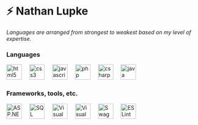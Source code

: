 <h1 align="left">⚡️ Nathan Lupke</h1>
<p align="left"> <i>Languages are arranged from strongest to weakest based on my level of expertise.</i></p>
<h3 align="left">Languages</h3>
<div align="left">
  <img src="https://cdn.jsdelivr.net/gh/devicons/devicon/icons/html5/html5-original.svg" height="40" alt="html5 logo"  />
  <img width="12" />
  <img src="https://cdn.jsdelivr.net/gh/devicons/devicon/icons/css3/css3-original.svg" height="40" alt="css3 logo"  />
  <img width="12" />
  <img src="https://cdn.jsdelivr.net/gh/devicons/devicon/icons/javascript/javascript-original.svg" height="40" alt="javascript logo"  />
   <img width="12" />
  <img src="https://cdn.jsdelivr.net/gh/devicons/devicon/icons/php/php-original.svg" height="40" alt="php logo"  />
  <img width="12" />
  <img src="https://cdn.jsdelivr.net/gh/devicons/devicon/icons/csharp/csharp-original.svg" height="40" alt="csharp logo"  />
  <img width="12" />
  <img src="https://cdn.jsdelivr.net/gh/devicons/devicon/icons/java/java-original.svg" height="40" alt="java logo"  />
  <img width="12" />
</div>
<h3 align="left">Frameworks, tools, etc.</h3>
<div align="left">
  <img src="https://cdn.jsdelivr.net/gh/devicons/devicon/icons/dot-net/dot-net-original.svg" height="40" alt="ASP.NET logo" />
  <img width="12" />
  <img src="https://cdn.jsdelivr.net/gh/devicons/devicon/icons/mysql/mysql-original.svg" height="40" alt="SQL logo" />
  <img width="12" />
  <img src="https://cdn.jsdelivr.net/gh/devicons/devicon/icons/vscode/vscode-original.svg" height="40" alt="Visual Studio Code logo" />
  <img width="12" />
  <img src="https://cdn.jsdelivr.net/gh/devicons/devicon/icons/visualstudio/visualstudio-original.svg" height="40" alt="Visual Studio logo" />
  <img width="12" />
  <img src="https://upload.wikimedia.org/wikipedia/commons/a/ab/Swagger-logo.png" height="40" alt="Swagger logo" />
  <img width="12" />
  <img src="https://cdn.jsdelivr.net/gh/devicons/devicon/icons/eslint/eslint-original.svg" height="40" alt="ESLint logo" />
  <img width="12" />
</div>

